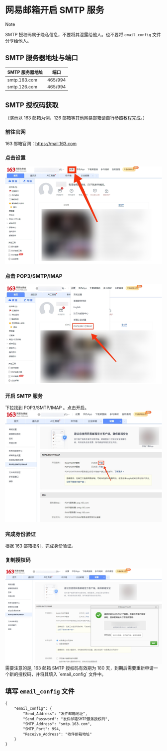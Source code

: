 # 网易邮箱开启 SMTP 服务

>[!NOTE]
SMTP 授权码属于隐私信息，不要将其泄露给他人。也不要将 `email_config` 文件分享给他人。

## SMTP 服务器地址与端口
| **SMTP 服务器地址** | **端口** |
| ------------------- | -------- |
| smtp.163.com        | 465/994  |
| smtp.126.com        | 465/994  |

## SMTP 授权码获取
（演示以 163 邮箱为例，126 邮箱等其他网易邮箱请自行参照教程完成。）
### 前往官网
163 邮箱官网：https://mail.163.com

### 点击设置
<img src="./image/netease_1.jpg" />

### 点击 POP3/SMTP/IMAP
<img src="./image/netease_2.jpg" />

### 开启 SMTP 服务
下拉找到 POP3/SMTP/IMAP 。点击开启。
<img src="./image/netease_3.jpg" />

### 完成身份验证
根据 163 邮箱指引，完成身份验证。

### 复制授权码
<img src="./image/netease_4.jpg" />
需要注意的是, 163 邮箱 SMTP 授权码有效期为 180 天，到期后需要重新申请一个新的授权码，并将其填入 `email_config` 文件中。

## 填写 `email_config` 文件
```
{
    "email_config": {
        "Send_Address": "发件邮箱地址",
        "Send_Password": "发件邮箱SMTP服务授权码",
        "SMTP_Address": "smtp.163.com",
        "SMTP_Port": 994,
        "Receive_Address": "收件邮箱地址"
    }
}
```